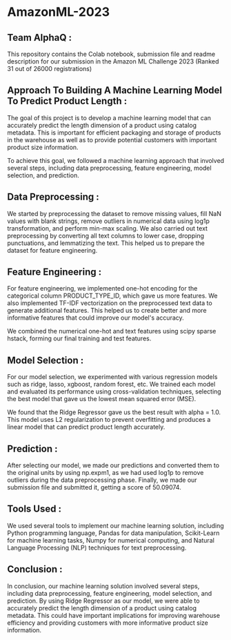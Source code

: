 # AmazonML-2023

## Team AlphaQ : 

This repository contains the Colab notebook, submission file and readme description for our submission in the Amazon ML Challenge 2023 (Ranked 31 out of 26000 registrations)

## Approach To Building A Machine Learning Model To Predict Product Length : 

The goal of this project is to develop a machine learning model that can accurately predict the length dimension of a product using catalog metadata. This is important for efficient packaging and storage of products in the warehouse as well as to provide potential customers with important product size information.

To achieve this goal, we followed a machine learning approach that involved several steps, including data preprocessing, feature engineering, model selection, and prediction.

## Data Preprocessing :

We started by preprocessing the dataset to remove missing values, fill NaN values with blank strings, remove outliers in numerical data using log1p transformation, and perform min-max scaling. We also carried out text preprocessing by converting all text columns to lower case, dropping punctuations, and lemmatizing the text. This helped us to prepare the dataset for feature engineering.

## Feature Engineering :

For feature engineering, we implemented one-hot encoding for the categorical column PRODUCT_TYPE_ID, which gave us more features. We also implemented TF-IDF vectorization on the preprocessed text data to generate additional features. This helped us to create better and more informative features that could improve our model's accuracy.

We combined the numerical one-hot and text features using scipy sparse hstack, forming our final training and test features.

## Model Selection :

For our model selection, we experimented with various regression models such as ridge, lasso, xgboost, random forest, etc. We trained each model and evaluated its performance using cross-validation techniques, selecting the best model that gave us the lowest mean squared error (MSE).

We found that the Ridge Regressor gave us the best result with alpha = 1.0. This model uses L2 regularization to prevent overfitting and produces a linear model that can predict product length accurately.

## Prediction :

After selecting our model, we made our predictions and converted them to the original units by using np.expm1, as we had used log1p to remove outliers during the data preprocessing phase. Finally, we made our submission file and submitted it, getting a score of 50.09074.

## Tools Used :

We used several tools to implement our machine learning solution, including Python programming language, Pandas for data manipulation, Scikit-Learn for machine learning tasks, Numpy for numerical computing, and Natural Language Processing (NLP) techniques for text preprocessing.

## Conclusion :

In conclusion, our machine learning solution involved several steps, including data preprocessing, feature engineering, model selection, and prediction. By using Ridge Regressor as our model, we were able to accurately predict the length dimension of a product using catalog metadata. This could have important implications for improving warehouse efficiency and providing customers with more informative product size information.
